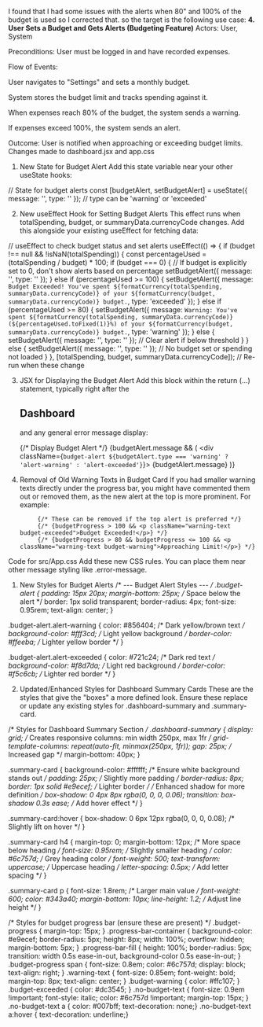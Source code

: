 I found that I had some issues with the alerts when 80" and 100% of the budget is used so I corrected that.
so the target is the following use case: **4. User Sets a Budget and Gets Alerts (Budgeting Feature)**
Actors: User, System

Preconditions: User must be logged in and have recorded expenses.

Flow of Events:

User navigates to "Settings" and sets a monthly budget.

System stores the budget limit and tracks spending against it.

When expenses reach 80% of the budget, the system sends a warning.

If expenses exceed 100%, the system sends an alert.

Outcome: User is notified when approaching or exceeding budget limits.
Changes made to dashboard.jsx and app.css
1. New State for Budget Alert
Add this state variable near your other useState hooks:

  // State for budget alerts
  const [budgetAlert, setBudgetAlert] = useState({ message: '', type: '' }); // type can be 'warning' or 'exceeded'

2. New useEffect Hook for Setting Budget Alerts
This effect runs when totalSpending, budget, or summaryData.currencyCode changes. Add this alongside your existing useEffect for fetching data:

  // useEffect to check budget status and set alerts
  useEffect(() => {
    if (budget !== null && !isNaN(totalSpending)) {
        const percentageUsed = (totalSpending / budget) * 100;
        if (budget === 0) { // If budget is explicitly set to 0, don't show alerts based on percentage
          setBudgetAlert({ message: '', type: '' });
        } else if (percentageUsed >= 100) {
            setBudgetAlert({
                message: `Budget Exceeded! You've spent ${formatCurrency(totalSpending, summaryData.currencyCode)} of your ${formatCurrency(budget, summaryData.currencyCode)} budget.`,
                type: 'exceeded'
            });
        } else if (percentageUsed >= 80) {
            setBudgetAlert({
                message: `Warning: You've spent ${formatCurrency(totalSpending, summaryData.currencyCode)} (${percentageUsed.toFixed(1)}%) of your ${formatCurrency(budget, summaryData.currencyCode)} budget.`,
                type: 'warning'
            });
        } else {
            setBudgetAlert({ message: '', type: '' }); // Clear alert if below threshold
        }
    } else {
        setBudgetAlert({ message: '', type: '' }); // No budget set or spending not loaded
    }
  }, [totalSpending, budget, summaryData.currencyCode]); // Re-run when these change


3. JSX for Displaying the Budget Alert
Add this block within the return (...) statement, typically right after the <h2>Dashboard</h2> and any general error message display:

      {/* Display Budget Alert */}
      {budgetAlert.message && (
        <div className={`budget-alert ${budgetAlert.type === 'warning' ? 'alert-warning' : 'alert-exceeded'}`}>
          {budgetAlert.message}
        </div>
      )}

4. Removal of Old Warning Texts in Budget Card
If you had smaller warning texts directly under the progress bar, you might have commented them out or removed them, as the new alert at the top is more prominent. For example:

            {/* These can be removed if the top alert is preferred */}
            {/* {budgetProgress > 100 && <p className="warning-text budget-exceeded">Budget Exceeded!</p>} */}
            {/* {budgetProgress > 80 && budgetProgress <= 100 && <p className="warning-text budget-warning">Approaching Limit!</p>} */}

Code for src/App.css
Add these new CSS rules. You can place them near other message styling like .error-message.

1. New Styles for Budget Alerts
/* --- Budget Alert Styles --- */
.budget-alert {
    padding: 15px 20px;
    margin-bottom: 25px; /* Space below the alert */
    border: 1px solid transparent;
    border-radius: 4px;
    font-size: 0.95rem;
    text-align: center;
}

.budget-alert.alert-warning {
    color: #856404; /* Dark yellow/brown text */
    background-color: #fff3cd; /* Light yellow background */
    border-color: #ffeeba; /* Lighter yellow border */
}

.budget-alert.alert-exceeded {
    color: #721c24; /* Dark red text */
    background-color: #f8d7da; /* Light red background */
    border-color: #f5c6cb; /* Lighter red border */
}

2. Updated/Enhanced Styles for Dashboard Summary Cards
These are the styles that give the "boxes" a more defined look. Ensure these replace or update any existing styles for .dashboard-summary and .summary-card.

/* Styles for Dashboard Summary Section */
.dashboard-summary {
    display: grid;
    /* Creates responsive columns: min width 250px, max 1fr */
    grid-template-columns: repeat(auto-fit, minmax(250px, 1fr));
    gap: 25px; /* Increased gap */
    margin-bottom: 40px;
}

.summary-card {
    background-color: #ffffff; /* Ensure white background stands out */
    padding: 25px; /* Slightly more padding */
    border-radius: 8px;
    border: 1px solid #e9ecef; /* Lighter border */
    /* Enhanced shadow for more definition */
    box-shadow: 0 4px 8px rgba(0, 0, 0, 0.06);
    transition: box-shadow 0.3s ease; /* Add hover effect */
}

.summary-card:hover {
    box-shadow: 0 6px 12px rgba(0, 0, 0, 0.08); /* Slightly lift on hover */
}

.summary-card h4 {
    margin-top: 0;
    margin-bottom: 12px; /* More space below heading */
    font-size: 0.95rem; /* Slightly smaller heading */
    color: #6c757d; /* Grey heading color */
    font-weight: 500;
    text-transform: uppercase; /* Uppercase heading */
    letter-spacing: 0.5px; /* Add letter spacing */
}

.summary-card p {
    font-size: 1.8rem; /* Larger main value */
    font-weight: 600;
    color: #343a40;
    margin-bottom: 10px;
    line-height: 1.2; /* Adjust line height */
}

/* Styles for budget progress bar (ensure these are present) */
.budget-progress { margin-top: 15px; }
.progress-bar-container { background-color: #e9ecef; border-radius: 5px; height: 8px; width: 100%; overflow: hidden; margin-bottom: 5px; }
.progress-bar-fill { height: 100%; border-radius: 5px; transition: width 0.5s ease-in-out, background-color 0.5s ease-in-out; }
.budget-progress span { font-size: 0.8em; color: #6c757d; display: block; text-align: right; }
.warning-text { font-size: 0.85em; font-weight: bold; margin-top: 8px; text-align: center; }
.budget-warning { color: #ffc107; }
.budget-exceeded { color: #dc3545; }
.no-budget-text { font-size: 0.9em !important; font-style: italic; color: #6c757d !important; margin-top: 15px; }
.no-budget-text a { color: #007bff; text-decoration: none;}
.no-budget-text a:hover { text-decoration: underline;}
